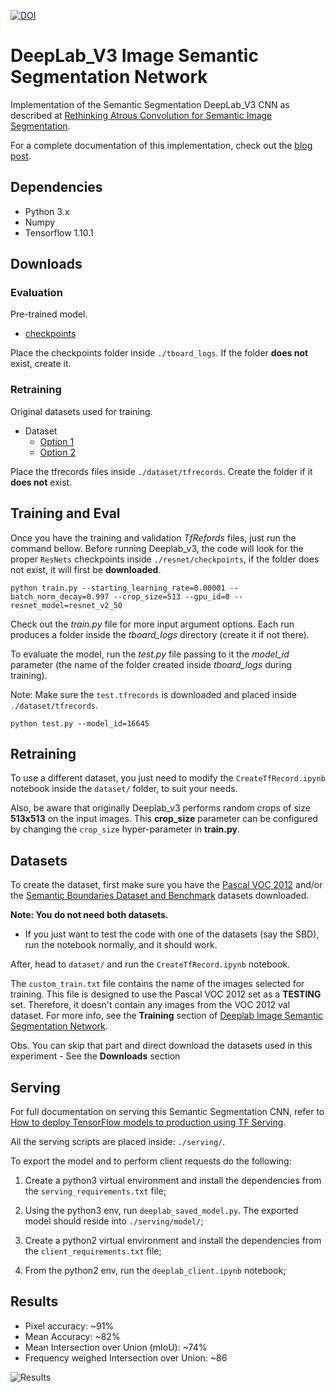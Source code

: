 <a href="https://doi.org/10.5281/zenodo.1248776"><img src="https://zenodo.org/badge/DOI/10.5281/zenodo.1248776.svg" alt="DOI"></a>

# DeepLab_V3 Image Semantic Segmentation Network

Implementation of the Semantic Segmentation DeepLab_V3 CNN as described at [Rethinking Atrous Convolution for Semantic Image Segmentation](https://arxiv.org/pdf/1706.05587.pdf).

For a complete documentation of this implementation, check out the [blog post](https://sthalles.github.io/deep_segmentation_network/).

## Dependencies

- Python 3.x
- Numpy
- Tensorflow 1.10.1

## Downloads

### Evaluation

Pre-trained model.

- [checkpoints](https://www.dropbox.com/sh/s7sx69pqjhrk0s4/AACXWCRd9JJ0zvcvDES9G3sba?dl=0)

Place the checkpoints folder inside `./tboard_logs`. If the folder **does not** exist, create it.

### Retraining

Original datasets used for training.

- Dataset
  * [Option 1](https://mega.nz/#F!LlFCSaBB!1L_EoepUwhrHw4lHv1HRaA)
  * [Option 2](http://www.mediafire.com/?wx7h526chc4ar)

Place the tfrecords files inside ```./dataset/tfrecords```. Create the folder if it **does not** exist.

## Training and Eval

Once you have the training and validation *TfRefords* files, just run the command bellow. Before running Deeplab_v3, the code will look for the proper `ResNets` checkpoints inside ```./resnet/checkpoints```, if the folder does not exist, it will first be **downloaded**.

```
python train.py --starting_learning_rate=0.00001 --batch_norm_decay=0.997 --crop_size=513 --gpu_id=0 --resnet_model=resnet_v2_50
```

Check out the *train.py* file for more input argument options. Each run produces a folder inside the *tboard_logs* directory (create it if not there).

To evaluate the model, run the *test.py* file passing to it the *model_id* parameter (the name of the folder created inside *tboard_logs* during training).

Note: Make sure the `test.tfrecords` is downloaded and placed inside `./dataset/tfrecords`.

```
python test.py --model_id=16645
```

## Retraining

To use a different dataset, you just need to modify the ```CreateTfRecord.ipynb``` notebook inside the ```dataset/``` folder, to suit your needs.

Also, be aware that originally Deeplab_v3 performs random crops of size **513x513** on the input images. This **crop_size** parameter can be configured by changing the ```crop_size``` hyper-parameter in **train.py**.

## Datasets

To create the dataset, first make sure you have the [Pascal VOC 2012](http://host.robots.ox.ac.uk/pascal/VOC/voc2012/) and/or the [Semantic Boundaries Dataset and Benchmark](http://home.bharathh.info/pubs/codes/SBD/download.html) datasets downloaded.

**Note: You do not need both datasets.**
 - If you just want to test the code with one of the datasets (say the SBD), run the notebook normally, and it should work.

After, head to ```dataset/``` and run the ```CreateTfRecord.ipynb``` notebook.

The ```custom_train.txt``` file contains the name of the images selected for training. This file is designed to use the Pascal VOC 2012 set as a **TESTING** set. Therefore, it doesn't contain any images from the VOC 2012 val dataset. For more info, see the **Training** section of [Deeplab Image Semantic Segmentation Network](https://sthalles.github.io/deep_segmentation_network/).

Obs. You can skip that part and direct download the datasets used in this experiment - See the **Downloads** section

## Serving

For full documentation on serving this Semantic Segmentation CNN, refer to [How to deploy TensorFlow models to production using TF Serving](https://sthalles.github.io/serving_tensorflow_models/).

All the serving scripts are placed inside: ```./serving/```.

To export the model and to perform client requests do the following:

1. Create a python3 virtual environment and install the dependencies from the ```serving_requirements.txt``` file;

2. Using the python3 env, run ```deeplab_saved_model.py```. The exported model should reside into ```./serving/model/```;

3. Create a python2 virtual environment and install the dependencies from the ```client_requirements.txt``` file;

4. From the python2 env, run the ```deeplab_client.ipynb``` notebook;

## Results

- Pixel accuracy: ~91%
- Mean Accuracy: ~82%
- Mean Intersection over Union (mIoU): ~74%
- Frequency weighed Intersection over Union: ~86

![Results](https://github.com/sthalles/sthalles.github.io/blob/master/assets/deep_segmentation_network/results1.png)
